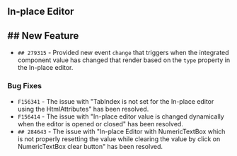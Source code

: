 ##  In-place Editor

## ##  New Feature

- `## 279315` - Provided new event `change` that triggers when the integrated component value has changed that render based on the `type` property in the In-place editor.

###    Bug Fixes

- `F156341` - The issue with "TabIndex is not set for the In-place editor using the HtmlAttributes" has been resolved.
- `F156414` - The issue with "In-place editor value is changed dynamically when the editor is opened or closed" has been resolved.
- `## 284643` - The issue with "In-place Editor with NumericTextBox which is not properly resetting the value while clearing the value by click on NumericTextBox clear button" has been resolved.
